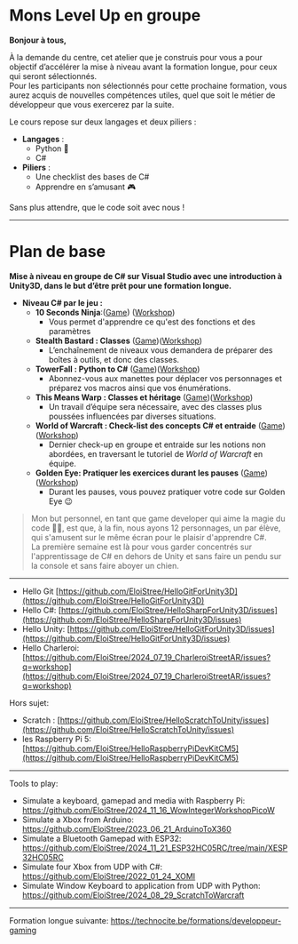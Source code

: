 # Mons Level Up en groupe

**Bonjour à tous,**

À la demande du centre, cet atelier que je construis pour vous a pour objectif d’accélérer la mise à niveau avant la formation longue, pour ceux qui seront sélectionnés.  
Pour les participants non sélectionnés pour cette prochaine formation, vous aurez acquis de nouvelles compétences utiles, quel que soit le métier de développeur que vous exercerez par la suite.  

Le cours repose sur deux langages et deux piliers :  
- **Langages** :  
  - Python 🐍 
  - C#  
- **Piliers** :  
  - Une checklist des bases de C#  
  - Apprendre en s’amusant 🎮  

Sans plus attendre, que le code soit avec nous !  

--------------

# Plan de base

**Mise à niveau en groupe de C# sur Visual Studio avec une introduction à Unity3D, dans le but d’être prêt pour une formation longue.**

- **Niveau C# par le jeu :**  
  - **10 Seconds Ninja**:([Game](https://github.com/EloiStree/2025_02_03_MonsLevelUpInGroup/issues/3)) ([Workshop](https://github.com/EloiStree/2025_02_03_MonsLevelUpInGroup/issues/10))
    - Vous permet d'apprendre ce qu'est des fonctions et des paramètres 
  - **Stealth Bastard : Classes**  ([Game](https://github.com/EloiStree/2025_02_03_MonsLevelUpInGroup/issues/4))([Workshop](https://github.com/EloiStree/2025_02_03_MonsLevelUpInGroup/issues/11))
    - L’enchaînement de niveaux vous demandera de préparer des boîtes à outils, et donc des classes.
  - **TowerFall : Python to C#**  ([Game](https://github.com/EloiStree/2025_02_03_MonsLevelUpInGroup/issues/7))([Workshop](https://github.com/EloiStree/2025_02_03_MonsLevelUpInGroup/issues/12))
    - Abonnez-vous aux manettes pour déplacer vos personnages et préparez vos macros ainsi que vos énumérations.  
  - **This Means Warp : Classes et héritage**  ([Game](https://github.com/EloiStree/2025_02_03_MonsLevelUpInGroup/issues/5))([Workshop](https://github.com/EloiStree/2025_02_03_MonsLevelUpInGroup/issues/13))
    - Un travail d’équipe sera nécessaire, avec des classes plus poussées influencées par diverses situations.  
  - **World of Warcraft : Check-list des concepts C# et entraide**  ([Game](https://github.com/EloiStree/2025_02_03_MonsLevelUpInGroup/issues/8))([Workshop](https://github.com/EloiStree/2025_02_03_MonsLevelUpInGroup/issues/14))
    - Dernier check-up en groupe et entraide sur les notions non abordées, en traversant le tutoriel de *World of Warcraft* en équipe.
  - **Golden Eye: Pratiquer les exercices durant les pauses** ([Game]([#](https://github.com/EloiStree/2025_02_03_MonsLevelUpInGroup/issues/6)))([Workshop](https://github.com/EloiStree/2025_02_03_MonsLevelUpInGroup/issues/15))
    - Durant les pauses, vous pouvez pratiquer votre code sur Golden Eye 😉  



> Mon but personnel, en tant que game developer qui aime la magie du code 🧙‍♂️, est que, à la fin, nous ayons 12 personnages, un par élève, qui s'amusent sur le même écran pour le plaisir d'apprendre C#.  
> La première semaine est là pour vous garder concentrés sur l'apprentissage de C# en dehors de Unity et sans faire un pendu sur la console et sans faire aboyer un chien.  


----------------------------

- Hello Git [https://github.com/EloiStree/HelloGitForUnity3D](https://github.com/EloiStree/HelloGitForUnity3D)
- Hello C#: [https://github.com/EloiStree/HelloSharpForUnity3D/issues](https://github.com/EloiStree/HelloSharpForUnity3D/issues)
- Hello Unity: [https://github.com/EloiStree/HelloGitForUnity3D/issues](https://github.com/EloiStree/HelloGitForUnity3D/issues)
- Hello Charleroi: [https://github.com/EloiStree/2024_07_19_CharleroiStreetAR/issues?q=workshop](https://github.com/EloiStree/2024_07_19_CharleroiStreetAR/issues?q=workshop)

Hors sujet:
- Scratch : [https://github.com/EloiStree/HelloScratchToUnity/issues](https://github.com/EloiStree/HelloScratchToUnity/issues)
- les Raspberry Pi 5: [https://github.com/EloiStree/HelloRaspberryPiDevKitCM5](https://github.com/EloiStree/HelloRaspberryPiDevKitCM5)
  
--------

Tools to play:
- Simulate a keyboard, gamepad and media with Raspberry Pi: https://github.com/EloiStree/2024_11_16_WowIntegerWorkshopPicoW
- Simulate a Xbox from Arduino: https://github.com/EloiStree/2023_06_21_ArduinoToX360
- Simulate a Bluetooth Gamepad with ESP32: https://github.com/EloiStree/2024_11_21_ESP32HC05RC/tree/main/XESP32HC05RC
- Simulate four Xbox from UDP with C#: https://github.com/EloiStree/2022_01_24_XOMI
- Simulate Window Keyboard to application from UDP with Python: https://github.com/EloiStree/2024_08_29_ScratchToWarcraft



--------

Formation longue suivante:
https://technocite.be/formations/developpeur-gaming

